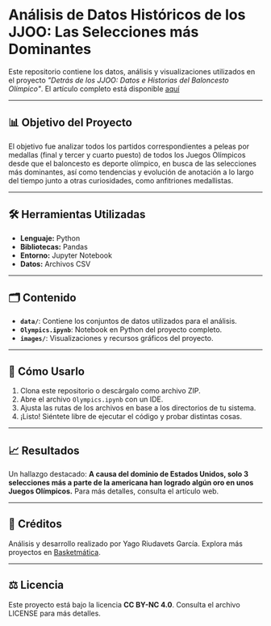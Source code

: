 # Análisis de Datos Históricos de los JJOO: Las Selecciones más Dominantes

Este repositorio contiene los datos, análisis y visualizaciones utilizados en el proyecto *"Detrás de los JJOO: Datos e Historias del Baloncesto Olímpico"*. El artículo completo está disponible [aquí](https://basketmatica.com/2024/07/16/detras-de-los-jjoo-datos-e-historias-del-baloncesto-olimpico/)

---

## 📊 **Objetivo del Proyecto**

El objetivo fue analizar todos los partidos correspondientes a peleas por medallas (final y tercer y cuarto puesto) de todos los Juegos Olímpicos desde que el baloncesto es deporte olímpico, en busca de las selecciones más dominantes, así como tendencias y evolución de anotación a lo largo del tiempo junto a otras curiosidades, como anfitriones medallistas.

---

## 🛠️ **Herramientas Utilizadas**

- **Lenguaje:** Python
- **Bibliotecas:** Pandas
- **Entorno:** Jupyter Notebook
- **Datos:** Archivos CSV

---

## 🗂️ **Contenido**

- **`data/`**: Contiene los conjuntos de datos utilizados para el análisis.
- **`Olympics.ipynb`**: Notebook en Python del proyecto completo.
- **`images/`**: Visualizaciones y recursos gráficos del proyecto.

---

## 🚀 **Cómo Usarlo**

1. Clona este repositorio o descárgalo como archivo ZIP.
2. Abre el archivo `Olympics.ipynb` con un IDE.
3. Ajusta las rutas de los archivos en base a los directorios de tu sistema.
4. ¡Listo! Siéntete libre de ejecutar el código y probar distintas cosas.

---

## 📈 **Resultados**

Un hallazgo destacado: **A causa del dominio de Estados Unidos, solo 3 selecciones más a parte de la americana han logrado algún oro en unos Juegos Olímpicos.** Para más detalles, consulta el artículo web.

---

## 📝 Créditos

Análisis y desarrollo realizado por Yago Riudavets García.
Explora más proyectos en [Basketmática](https://basketmatica.com).

---

## ⚖️ Licencia

Este proyecto está bajo la licencia **CC BY-NC 4.0**. Consulta el archivo LICENSE para más detalles.

